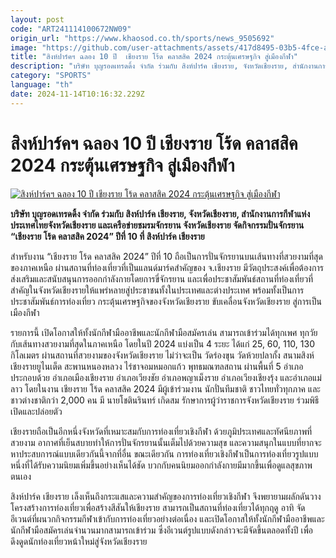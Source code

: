 ```yaml
---
layout: post
code: "ART241114100672NW09"
origin_url: "https://www.khaosod.co.th/sports/news_9505692"
image: "https://github.com/user-attachments/assets/417d8495-03b5-4fce-a4bc-b630d6d5c2ee"
title: "สิงห์ปาร์คฯ ฉลอง 10 ปี  เชียงราย โร้ด คลาสสิค 2024 กระตุ้นเศรษฐกิจ สู่เมืองกีฬา"
description: "บริษัท บุญรอดเทรดดิ้ง จำกัด ร่วมกับ สิงห์ปาร์ค เชียงราย, จังหวัดเชียงราย, สำนักงานการกีฬาแห่งประเทศไทยจังหวัดเชียงราย และเครือข่ายชมรมจักรยาน จังหวัดเชียง"
category: "SPORTS"
language: "th"
date: 2024-11-14T10:16:32.229Z
---
```


# สิงห์ปาร์คฯ ฉลอง 10 ปี  เชียงราย โร้ด คลาสสิค 2024 กระตุ้นเศรษฐกิจ สู่เมืองกีฬา

[![สิงห์ปาร์คฯ ฉลอง 10 ปี  เชียงราย โร้ด คลาสสิค 2024 กระตุ้นเศรษฐกิจ สู่เมืองกีฬา](https://www.khaosod.co.th/wpapp/uploads/2024/11/d334c1439d434b5b8ae1e57f9411a7e5-2.jpeg "สิงห์ปาร์คฯ ฉลอง 10 ปี  เชียงราย โร้ด คลาสสิค 2024 กระตุ้นเศรษฐกิจ สู่เมืองกีฬา")](https://www.khaosod.co.th/wpapp/uploads/2024/11/d334c1439d434b5b8ae1e57f9411a7e5-2.jpeg)

**บริษัท บุญรอดเทรดดิ้ง จำกัด ร่วมกับ สิงห์ปาร์ค เชียงราย, จังหวัดเชียงราย, สำนักงานการกีฬาแห่งประเทศไทยจังหวัดเชียงราย และเครือข่ายชมรมจักรยาน จังหวัดเชียงราย จัดกิจกรรมปั่นจักรยาน “เชียงราย โร้ด คลาสสิค 2024” ปีที่ 10 ที่ สิงห์ปาร์ค เชียงราย**

สำหรับงาน “เชียงราย โร้ด คลาสสิค 2024” ปีที่ 10 ถือเป็นการปั่นจักรยานบนเส้นทางที่สวยงามที่สุดของภาคเหนือ ผ่านสถานที่ท่องเที่ยวที่เป็นแลนด์มาร์คสำคัญของ จ.เชียงราย มีวัตถุประสงค์เพื่อต้องการส่งเสริมและสนับสนุนการออกกำลังกายโดยการขี่จักรยาน และเพื่อประชาสัมพันธ์สถานที่ท่องเที่ยวที่สำคัญในจังหวัดเชียงรายให้แพร่หลายสู่ประชาชนทั้งในประเทศและต่างประเทศ พร้อมทั้งเป็นการประชาสัมพันธ์การท่องเที่ยว กระตุ้นเศรษฐกิจของจังหวัดเชียงราย ขับเคลื่อนจังหวัดเชียงราย สู่การเป็นเมืองกีฬา

รายการนี้ เปิดโอกาสให้ทั้งนักกีฬามืออาชีพและนักกีฬามือสมัครเล่น สามารถเข้าร่วมได้ทุกเพศ ทุกวัย กับเส้นทางสวยงามที่สุดในภาคเหนือ โดยในปี 2024 แบ่งเป็น 4 ระยะ ได้แก่ 25, 60, 110, 130 กิโลเมตร ผ่านสถานที่สวยงามของจังหวัดเชียงราย ไม่ว่าจะเป็น วัดร่องขุน วัดห้วยปลากั้ง สนามสิงห์เชียงรายยูไนเต็ด สะพานหนองหลวง ไร่ชาจอมหมอกแก้ว พุทธมณฑลสถาน ผ่านพื้นที่ 5 อำเภอ ประกอบด้วย อำเภอเมืองเชียงราย อำเภอเวียงชัย อำเภอพญาเม็งราย อำเภอเวียงเชียงรุ้ง และอำเภอแม่ลาว โดยในงาน เชียงราย โร้ด คลาสสิค 2024 มีผู้เข้าร่วมงาน นักปั่นทีมชาติ ชาวไทยทั่วทุกภาค และชาวต่างชาติกว่า 2,000 คน มี นายโชตินรินทร์ เกิดสม รักษาการผู้ว่าราชการจังหวัดเชียงราย ร่วมพิธีเปิดและปล่อยตัว

เชียงรายถือเป็นอีกหนึ่งจังหวัดที่เหมาะสมกับการท่องเที่ยวเชิงกีฬา ด้วยภูมิประเทศและทัศนียภาพที่สวยงาม อากาศที่เย็นสบายทำให้การปั่นจักรยานนั้นเต็มไปด้วยความสุข และความสนุกในแบบที่ยากจะหาประสบการณ์แบบเดียวกันนี้จากที่อื่น ขณะเดียวกัน การท่องเที่ยวเชิงกีฬาเป็นการท่องเที่ยวรูปแบบหนึ่งที่ได้รับความนิยมเพิ่มขึ้นอย่างเห็นได้ชัด บวกกับคนนิยมออกกำลังกายมีมากขึ้นเพื่อดูแลสุขภาพตนเอง

สิงห์ปาร์ค เชียงราย เล็งเห็นถึงกระแสและความสำคัญของการท่องเที่ยวเชิงกีฬา จึงพยายามผลักดันวางโครงสร้างการท่องเที่ยวเพื่อสร้างสีสันให้เชียงราย สามารถเป็นสถานที่ท่องเที่ยวได้ทุกฤดู อาทิ จัดอีเวนต์ที่ผนวกกิจกรรมกีฬาเข้ากับการท่องเที่ยวอย่างต่อเนื่อง และเปิดโอกาสให้ทั้งนักกีฬามืออาชีพและนักกีฬามือสมัครเล่นจำนวนมากสามารถเข้าร่วม ซึ่งอีเวนต์รูปแบบดังกล่าวจะมีจัดขึ้นตลอดทั้งปี เพื่อดึงดูดนักท่องเที่ยวหน้าใหม่สู่จังหวัดเชียงราย